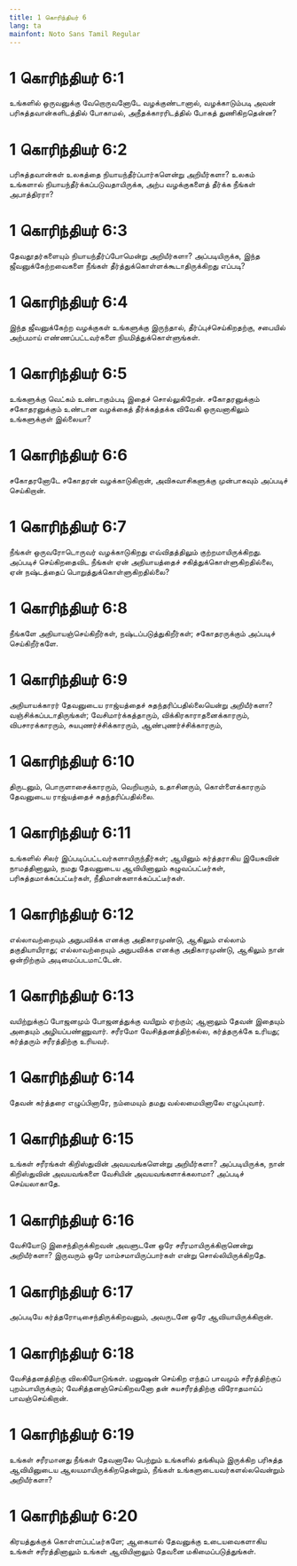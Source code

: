 ```yaml
---
title: 1 கொரிந்தியர் 6
lang: ta
mainfont: Noto Sans Tamil Regular
---
```


# 1 கொரிந்தியர் 6:1

உங்களில் ஒருவனுக்கு வேறொருவனோடே வழக்குண்டானால், வழக்காடும்படி அவன் பரிசுத்தவான்களிடத்தில் போகாமல், அநீதக்காரரிடத்தில் போகத் துணிகிறதென்ன?

# 1 கொரிந்தியர் 6:2

பரிசுத்தவான்கள் உலகத்தை நியாயந்தீர்ப்பார்களென்று அறியீர்களா? உலகம் உங்களால் நியாயந்தீர்க்கப்படுவதாயிருக்க, அற்ப வழக்குகளைத் தீர்க்க நீங்கள் அபாத்திரரா?

# 1 கொரிந்தியர் 6:3

தேவதூதர்களையும் நியாயந்தீர்ப்போமென்று அறியீர்களா? அப்படியிருக்க, இந்த ஜீவனுக்கேற்றவைகளை நீங்கள் தீர்த்துக்கொள்ளக்கூடாதிருக்கிறது எப்படி?

# 1 கொரிந்தியர் 6:4

இந்த ஜீவனுக்கேற்ற வழக்குகள் உங்களுக்கு இருந்தால், தீர்ப்புச்செய்கிறதற்கு, சபையில் அற்பமாய் எண்ணப்பட்டவர்களை நியமித்துக்கொள்ளுங்கள்.

# 1 கொரிந்தியர் 6:5

உங்களுக்கு வெட்கம் உண்டாகும்படி இதைச் சொல்லுகிறேன். சகோதரனுக்கும் சகோதரனுக்கும் உண்டான வழக்கைத் தீர்க்கத்தக்க விவேகி ஒருவனாகிலும் உங்களுக்குள் இல்லையா?

# 1 கொரிந்தியர் 6:6

சகோதரனோடே சகோதரன் வழக்காடுகிறான், அவிசுவாசிகளுக்கு முன்பாகவும் அப்படிச் செய்கிறான்.

# 1 கொரிந்தியர் 6:7

நீங்கள் ஒருவரோடொருவர் வழக்காடுகிறது எவ்விதத்திலும் குற்றமாயிருக்கிறது. அப்படிச் செய்கிறதைவிட நீங்கள் ஏன் அநியாயத்தைச் சகித்துக்கொள்ளுகிறதில்லை, ஏன் நஷ்டத்தைப் பொறுத்துக்கொள்ளுகிறதில்லை?

# 1 கொரிந்தியர் 6:8

நீங்களே அநியாயஞ்செய்கிறீர்கள், நஷ்டப்படுத்துகிறீர்கள்; சகோதரருக்கும் அப்படிச் செய்கிறீர்களே.

# 1 கொரிந்தியர் 6:9

அநியாயக்காரர் தேவனுடைய ராஜ்யத்தைச் சுதந்தரிப்பதில்லையென்று அறியீர்களா? வஞ்சிக்கப்படாதிருங்கள்; வேசிமார்க்கத்தாரும், விக்கிரகாராதனைக்காரரும், விபசாரக்காரரும், சுயபுணர்ச்சிக்காரரும், ஆண்புணர்ச்சிக்காரரும்,

# 1 கொரிந்தியர் 6:10

திருடனும், பொருளாசைக்காரரும், வெறியரும், உதாசினரும், கொள்ளைக்காரரும் தேவனுடைய ராஜ்யத்தைச் சுதந்தரிப்பதில்லை.

# 1 கொரிந்தியர் 6:11

உங்களில் சிலர் இப்படிப்பட்டவர்களாயிருந்தீர்கள்; ஆயினும் கர்த்தராகிய இயேசுவின் நாமத்தினாலும், நமது தேவனுடைய ஆவியினாலும் கழுவப்பட்டீர்கள், பரிசுத்தமாக்கப்பட்டீர்கள், நீதிமான்களாக்கப்பட்டீர்கள்.

# 1 கொரிந்தியர் 6:12

எல்லாவற்றையும் அநுபவிக்க எனக்கு அதிகாரமுண்டு, ஆகிலும் எல்லாம் தகுதியாயிராது; எல்லாவற்றையும் அநுபவிக்க எனக்கு அதிகாரமுண்டு, ஆகிலும் நான் ஒன்றிற்கும் அடிமைப்படமாட்டேன்.

# 1 கொரிந்தியர் 6:13

வயிற்றுக்குப் போஜனமும் போஜனத்துக்கு வயிறும் ஏற்கும்; ஆனாலும் தேவன் இதையும் அதையும் அழியப்பண்ணுவார். சரீரமோ வேசித்தனத்திற்கல்ல, கர்த்தருக்கே உரியது; கர்த்தரும் சரீரத்திற்கு உரியவர்.

# 1 கொரிந்தியர் 6:14

தேவன் கர்த்தரை எழுப்பினாரே, நம்மையும் தமது வல்லமையினாலே எழுப்புவார்.

# 1 கொரிந்தியர் 6:15

உங்கள் சரீரங்கள் கிறிஸ்துவின் அவயவங்களென்று அறியீர்களா? அப்படியிருக்க, நான் கிறிஸ்துவின் அவயவங்களை வேசியின் அவயவங்களாக்கலாமா? அப்படிச் செய்யலாகாதே.

# 1 கொரிந்தியர் 6:16

வேசியோடு இசைந்திருக்கிறவன் அவளுடனே ஒரே சரீரமாயிருக்கிறானென்று அறியீர்களா? இருவரும் ஒரே மாம்சமாயிருப்பார்கள் என்று சொல்லியிருக்கிறதே.

# 1 கொரிந்தியர் 6:17

அப்படியே கர்த்தரோடிசைந்திருக்கிறவனும், அவருடனே ஒரே ஆவியாயிருக்கிறான்.

# 1 கொரிந்தியர் 6:18

வேசித்தனத்திற்கு விலகியோடுங்கள். மனுஷன் செய்கிற எந்தப் பாவமும் சரீரத்திற்குப் புறம்பாயிருக்கும்; வேசித்தனஞ்செய்கிறவனோ தன் சுயசரீரத்திற்கு விரோதமாய்ப் பாவஞ்செய்கிறான்.

# 1 கொரிந்தியர் 6:19

உங்கள் சரீரமானது நீங்கள் தேவனாலே பெற்றும் உங்களில் தங்கியும் இருக்கிற பரிசுத்த ஆவியினுடைய ஆலயமாயிருக்கிறதென்றும், நீங்கள் உங்களுடையவர்களல்லவென்றும் அறியீர்களா?

# 1 கொரிந்தியர் 6:20

கிரயத்துக்குக் கொள்ளப்பட்டீர்களே; ஆகையால் தேவனுக்கு உடையவைகளாகிய உங்கள் சரீரத்தினாலும் உங்கள் ஆவியினாலும் தேவனை மகிமைப்படுத்துங்கள்.


